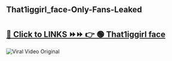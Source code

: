 
 ## That1iggirl_face-Only-Fans-Leaked

# <h2><a href="https://clipsfans.com/That1iggirl_face&ref=git">🔗 Click to LINKS ⏩⏩ 👉 🟢 That1iggirl face </a></h2>

<a href="https://clipsfans.com/That1iggirl_face&ref=git" rel="nofollow" data-target="animated-image.originalLink"><img src="https://i.ibb.co.com/xMMVF88/686577567.gif" alt="Viral Video Original" style="max-width: 100%; display: inline-block;" data-target="animated-image.originalImage"></a>
